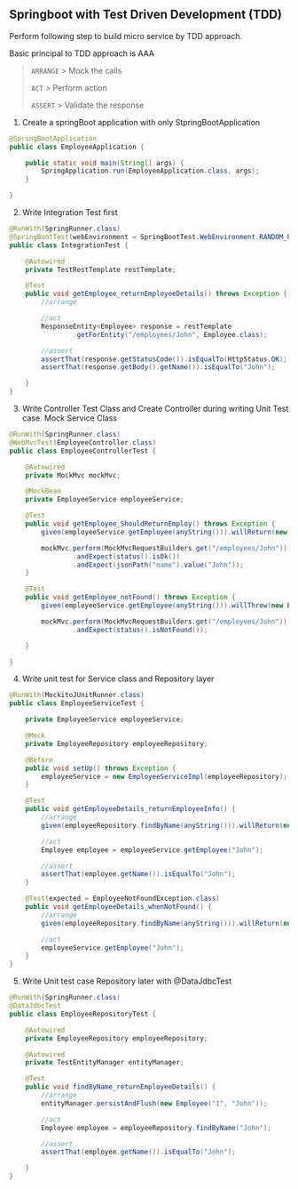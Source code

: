 ## Springboot with Test Driven Development (TDD)

Perform following step to build micro service by TDD approach.

Basic principal to TDD approach is AAA

 > `ARRANGE`
    > Mock the calls
>
 > `ACT`
    > Perform action  
> 
 > `ASSERT`
    > Validate the response



1. Create a springBoot application with only StpringBootApplication
```java
@SpringBootApplication
public class EmployeeApplication {

    public static void main(String[] args) {
        SpringApplication.run(EmployeeApplication.class, args);
    }

}

```
2. Write Integration Test first
```java
@RunWith(SpringRunner.class)
@SpringBootTest(webEnvironment = SpringBootTest.WebEnvironment.RANDOM_PORT)
public class IntegrationTest {

    @Autowired
    private TestRestTemplate restTemplate;

    @Test
    public void getEmployee_returnEmployeeDetails() throws Exception {
        //arrange

        //act
        ResponseEntity<Employee> response = restTemplate
                .getForEntity("/employees/John", Employee.class);

        //assert
        assertThat(response.getStatusCode()).isEqualTo(HttpStatus.OK);
        assertThat(response.getBody().getName()).isEqualTo("John");

    }
}
```
3. Write Controller Test Class and Create Controller during writing Unit Test case. Mock Service Class
```java
@RunWith(SpringRunner.class)
@WebMvcTest(EmployeeController.class)
public class EmployeeControllerTest {

    @Autowired
    private MockMvc mockMvc;

    @MockBean
    private EmployeeService employeeService;

    @Test
    public void getEmployee_ShouldReturnEmploy() throws Exception {
        given(employeeService.getEmployee(anyString())).willReturn(new Employee("1", "John"));

        mockMvc.perform(MockMvcRequestBuilders.get("/employees/John"))
                .andExpect(status().isOk())
                .andExpect(jsonPath("name").value("John"));
    }

    @Test
    public void getEmployee_notFound() throws Exception {
        given(employeeService.getEmployee(anyString())).willThrow(new EmployeeNotFoundException());

        mockMvc.perform(MockMvcRequestBuilders.get("/employees/John"))
                .andExpect(status().isNotFound());

    }

}

```
4. Write unit test for Service class and Repository layer
```java
@RunWith(MockitoJUnitRunner.class)
public class EmployeeServiceTest {

    private EmployeeService employeeService;

    @Mock
    private EmployeeRepository employeeRepository;

    @Before
    public void setUp() throws Exception {
        employeeService = new EmployeeServiceImpl(employeeRepository);
    }

    @Test
    public void getEmployeeDetails_returnEmployeeInfo() {
        //arrange
        given(employeeRepository.findByName(anyString())).willReturn(new Employee("1", "John"));

        //act
        Employee employee = employeeService.getEmployee("John");

        //assert
        assertThat(employee.getName()).isEqualTo("John");
    }

    @Test(expected = EmployeeNotFoundException.class)
    public void getEmployeeDetails_whenNotFound() {
        //arrange
        given(employeeRepository.findByName(anyString())).willReturn(null);

        //act
        employeeService.getEmployee("John");
    }
}
```
5. Write Unit test case Repository later with @DataJdbcTest
```java
@RunWith(SpringRunner.class)
@DataJdbcTest
public class EmployeeRepositoryTest {

    @Autowired
    private EmployeeRepository employeeRepository;

    @Autowired
    private TestEntityManager entityManager;

    @Test
    public void findByName_returnEmployeeDetails() {
        //arrange
        entityManager.persistAndFlush(new Employee("1", "John"));

        //act
        Employee employee = employeeRepository.findByName("John");

        //assert
        assertThat(employee.getName()).isEqualTo("John");

    }
}
```
